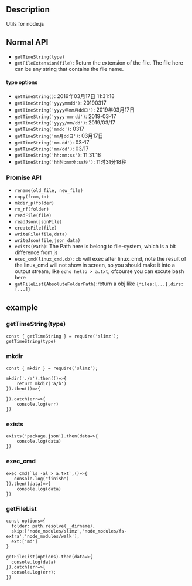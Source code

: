 ## Description
Utils for node.js

## Normal API
- `getTimeString(type)`
- `getFileExtension(file)`: Return the extension of the file. The file here can be any string that contains the file name.

#### type options
- `getTimeString()`: 2019年03月17日 11:31:18
- `getTimeString('yyyymmdd')`: 20190317
- `getTimeString('yyyy年mm月dd日')`: 2019年03月17日
- `getTimeString('yyyy-mm-dd')`: 2019-03-17
- `getTimeString('yyyy/mm/dd')`: 2019/03/17
- `getTimeString('mmdd')`: 0317
- `getTimeString('mm月dd日')`: 03月17日
- `getTimeString('mm-dd')`: 03-17
- `getTimeString('mm/dd')`: 03/17
- `getTimeString('hh:mm:ss')`: 11:31:18
- `getTimeString('hh时:mm分:ss秒')`: 11时31分18秒

### Promise API
- `rename(old_file, new_file)`
- `copy(from,to)`
- `mkdir_p(folder)`
- `rm_rf(folder)`
- `readFile(file)`
- `readJson(jsonFile)`
- `createFile(file)`
- `writeFile(file,data)`
- `writeJson(file,json_data)`
- `exists(Path)`: The Path here is belong to file-system, which is a bit difference from js
- `exec_cmd(linux_cmd,cb)`: cb will exec after linux_cmd, note the result of the linux_cmd will not show in screen, so you should make it into a output stream, like `echo hello > a.txt`, ofcourse you can excute bash here
- `getFileList(AbsoluteFolderPath)`:return a obj like `{files:[...],dirs:[...]}`

## example
### getTimeString(type)
```
const { getTimeString } = require('slimz');
getTimeString(type)
```
### mkdir
```
const { mkdir } = require('slimz');

mkdir('./a').then(()=>{
	return mkdir('a/b')
}).then(()=>{

}).catch(err=>{
	console.log(err)
})
```

### exists
```
exists('package.json').then(data=>{
	console.log(data)
})
```
### exec_cmd
```
exec_cmd(`ls -al > a.txt`,()=>{
   console.log("finish")
}).then((data)=>{
    console.log(data)
})
```
### getFileList
```
const options={
  folder: path.resolve(__dirname),
  skip:['node_modules/slimz','node_modules/fs-extra','node_modules/walk'],
  ext:['md']
}

getFileList(options).then(data=>{
  console.log(data)
}).catch(err=>{
  console.log(err);
})
```
